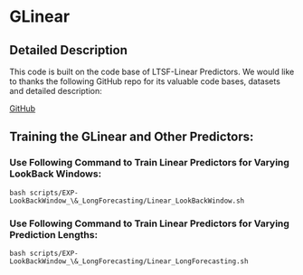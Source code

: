 # GLinear



## Detailed Description
This code is built on the code base of LTSF-Linear Predictors. We would like to thanks the following GitHub repo for its valuable code bases, datasets and detailed description:


[GitHub]([https://github.com/cure-lab/LTSF-Linear](https://github.com/cure-lab/LTSF-Linear))

## Training the GLinear and Other Predictors:

### Use Following Command to Train Linear Predictors for Varying LookBack Windows: 
```bash scripts/EXP-LookBackWindow_\&_LongForecasting/Linear_LookBackWindow.sh```

### Use Following Command to Train Linear Predictors for Varying Prediction Lengths: 
```bash scripts/EXP-LookBackWindow_\&_LongForecasting/Linear_LongForecasting.sh```

